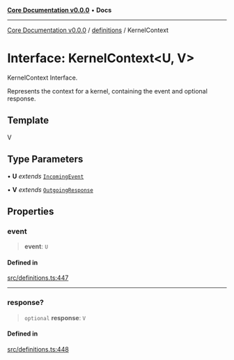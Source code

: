 [**Core Documentation v0.0.0**](../../README.md) • **Docs**

***

[Core Documentation v0.0.0](../../modules.md) / [definitions](../README.md) / KernelContext

# Interface: KernelContext\<U, V\>

KernelContext Interface.

Represents the context for a kernel, containing the event and optional response.

## Template

V

## Type Parameters

• **U** *extends* [`IncomingEvent`](../../events/IncomingEvent/classes/IncomingEvent.md)

• **V** *extends* [`OutgoingResponse`](../../events/OutgoingResponse/classes/OutgoingResponse.md)

## Properties

### event

> **event**: `U`

#### Defined in

[src/definitions.ts:447](https://github.com/stonemjs/core/blob/be89f756f02a94c320588453a86b3e95bc4e060f/src/definitions.ts#L447)

***

### response?

> `optional` **response**: `V`

#### Defined in

[src/definitions.ts:448](https://github.com/stonemjs/core/blob/be89f756f02a94c320588453a86b3e95bc4e060f/src/definitions.ts#L448)
